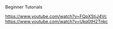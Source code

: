 Beginner Tutorials

https://www.youtube.com/watch?v=FQpXStjJ4Vc
https://www.youtube.com/watch?v=Ukq0tH2Tnkc